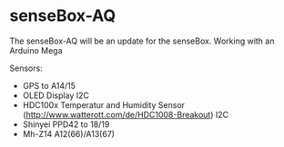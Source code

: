 # senseBox-AQ
The senseBox-AQ will be an update for the senseBox. Working with an Arduino Mega 

Sensors:
- GPS to A14/15
- OLED Display I2C
- HDC100x Temperatur and Humidity Sensor (http://www.watterott.com/de/HDC1008-Breakout) I2C
- Shinyei PPD42 to 18/19
- Mh-Z14 A12(66)/A13(67)
          